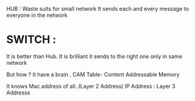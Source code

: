 HUB : Waste suits for small network
          It sends each and every message to everyone in the network



# SWITCH :

It is better than Hub.
It is brilliant it sends to the right one only in same network

But how ? 
   It have a brain , CAM Table- Content Addressable  Memory

It knows Mac address of all..(Layer 2 Address)
IP Address : Layer 3 Addresss





